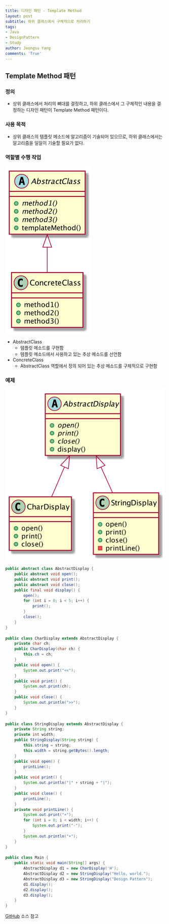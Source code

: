 ```yaml
---
title: 디자인 패턴 - Template Method
layout: post
subtitle: 하위 클래스에서 구체적으로 처리하기
tags:
- Java
- DesignPattern
- Study
author: Jeongsu Yang
comments: 'True'
---
```


## Template Method 패턴

### 정의

* 상위 클래스에서 처리의 뼈대를 결정하고, 하위 클래스에서 그 구체적인 내용을 결정하는 디자인 패턴이 Template Method 패턴이다.

### 사용 목적

* 상위 클래스의 템플릿 메소드에 알고리즘이 기술되어 있으므로, 하위 클래스에서는 알고리즘을 일일이 기술할 필요가 없다.

### 역할별 수행 작업

![TemplateMethod](/assets/post/designpattern/TemplateMethod.png)

* AbstractClass
  * 템플릿 메소드를 구현함
  * 템플릿 메소드에서 사용하고 있는 추상 메소드를 선언함
* ConcreteClass
  * AbstractClass 역할에서 정의 되어 있는 추상 메소드를 구체적으로 구현함

### 예제

![TemplateMethodExample](/assets/post/designpattern/TemplateMethodExample.png)

```java
public abstract class AbstractDisplay {
    public abstract void open();
    public abstract void print();
    public abstract void close();
    public final void display() {
        open();
        for (int i = 0; i < 5; i++) {
            print();
        }
        close();
    }
}

public class CharDisplay extends AbstractDisplay {
    private char ch;
    public CharDisplay(char ch) {
        this.ch = ch;
    }
    public void open() {
        System.out.print("<<");
    }
    public void print() {
        System.out.print(ch);
    }
    public void close() {
        System.out.println(">>");
    }
}

public class StringDisplay extends AbstractDisplay {
    private String string;
    private int width;
    public StringDisplay(String string) {
        this.string = string;
        this.width = string.getBytes().length;
    }
    public void open() {
        printLine();
    }
    public void print() {
        System.out.println("|" + string + "|");
    }
    public void close() {
        printLine();
    }
    private void printLine() {
        System.out.print("+");
        for (int i = 0; i < width; i++) {
            System.out.print("-");
        }
        System.out.println("+");
    }
}

public class Main {
    public static void main(String[] args) {
        AbstractDisplay d1 = new CharDisplay('H');
        AbstractDisplay d2 = new StringDisplay("Hello, world.");
        AbstractDisplay d3 = new StringDisplay("Design Pattern");
        d1.display();
        d2.display();
        d3.display();
    }
}
```

[GitHub](https://github.com/jsyang-dev/study-designpattern/tree/master/src/me/study/pattern/templatemethod/example1) 소스 참고

